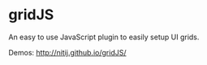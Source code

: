 gridJS
======

An easy to use JavaScript plugin to easily setup UI grids.


Demos:
http://nitij.github.io/gridJS/
